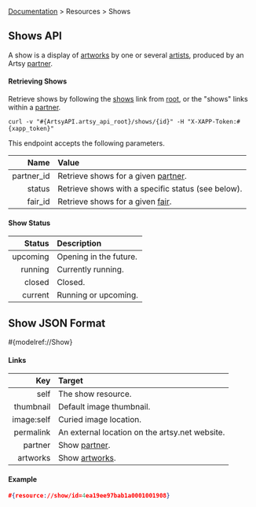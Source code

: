 [Documentation](/docs) &gt; Resources &gt; Shows

## Shows API

A show is a display of [artworks](/docs/artworks) by one or several [artists](/docs/artists), produced by an Artsy [partner](/docs/partners).

#### Retrieving Shows

Retrieve shows by following the [shows](#{ArtsyAPI.artsy_api_root}/shows) link from [root](#{ArtsyAPI.artsy_api_root}), or the "shows" links within a [partner](/docs/partners).

```
curl -v "#{ArtsyAPI.artsy_api_root}/shows/{id}" -H "X-XAPP-Token:#{xapp_token}"
```

This endpoint accepts the following parameters.

Name       | Value                                                             |
----------:|:------------------------------------------------------------------|
partner_id | Retrieve shows for a given [partner](/docs/partners).             |
status     | Retrieve shows with a specific status (see below).                |
fair_id    | Retrieve shows for a given [fair](/docs/fairs).                   |

#### Show Status

Status        | Description                                        |
-------------:|:---------------------------------------------------|
upcoming      | Opening in the future.                             |
running       | Currently running.                                 |
closed        | Closed.                                            |
current       | Running or upcoming.                               |

## Show JSON Format

#{modelref://Show}

#### Links

Key        | Target                                          |
----------:|:------------------------------------------------|
self       | The show resource.                              |
thumbnail  | Default image thumbnail.                        |
image:self | Curied image location.                          |
permalink  | An external location on the artsy.net website.  |
partner    | Show [partner](/docs/partners).                 |
artworks   | Show [artworks](/docs/artworks).                |

#### Example

``` json
#{resource://show/id=4ea19ee97bab1a0001001908}
```
